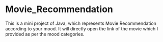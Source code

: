 # Movie_Recommendation
This is a mini project of Java, which represents Movie Recommendation according to your mood. It will directly open the link of the movie which I provided as per the mood categories.
